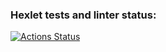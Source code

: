 ### Hexlet tests and linter status:
[![Actions Status](https://github.com/ValeryKrukovich/layout-designer-project-lvl1/workflows/hexlet-check/badge.svg)](https://github.com/ValeryKrukovich/layout-designer-project-lvl1/actions)